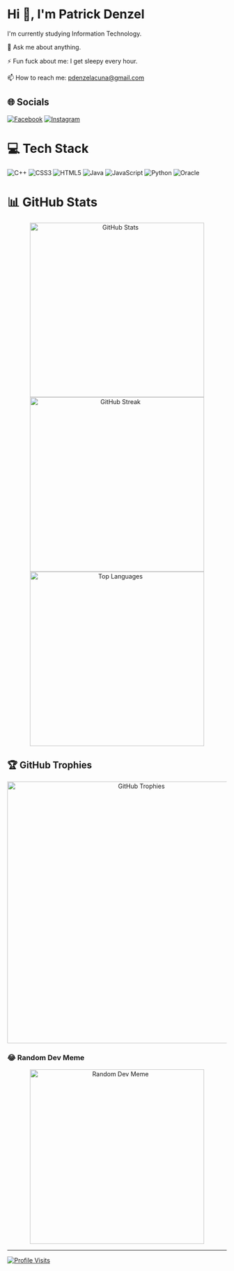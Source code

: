 # Hi 👋, I'm Patrick Denzel

I'm currently studying Information Technology.

💬 Ask me about anything.

⚡ Fun fuck about me: I get sleepy every hour.

📫 How to reach me: pdenzelacuna@gmail.com

## 🌐 Socials

[![Facebook](https://img.shields.io/badge/Facebook-%231877F2.svg?logo=Facebook&logoColor=white)](https://www.facebook.com/Patrick.D.P.Acuna/)
[![Instagram](https://img.shields.io/badge/Instagram-%23E4405F.svg?logo=Instagram&logoColor=white)](https://www.instagram.com/patrick.denzell/)

# 💻 Tech Stack

![C++](https://img.shields.io/badge/c++-%2300599C.svg?style=for-the-badge&logo=c%2B%2B&logoColor=white)
![CSS3](https://img.shields.io/badge/css3-%231572B6.svg?style=for-the-badge&logo=css3&logoColor=white)
![HTML5](https://img.shields.io/badge/html5-%23E34F26.svg?style=for-the-badge&logo=html5&logoColor=white)
![Java](https://img.shields.io/badge/java-%23ED8B00.svg?style=for-the-badge&logo=openjdk&logoColor=white)
![JavaScript](https://img.shields.io/badge/javascript-%23323330.svg?style=for-the-badge&logo=javascript&logoColor=%23F7DF1E)
![Python](https://img.shields.io/badge/python-3670A0?style=for-the-badge&logo=python&logoColor=ffdd54)
![Oracle](https://img.shields.io/badge/Oracle-F80000?style=for-the-badge&logo=oracle&logoColor=white)

# 📊 GitHub Stats

<div style="text-align:center;">
  <img src="https://github-readme-stats.vercel.app/api?username=patrickdenzel&theme=dark&hide_border=true&include_all_commits=true&count_private=true" alt="GitHub Stats" width="400" />
</div>
<div style="text-align:center;">
  <img src="https://github-readme-streak-stats.herokuapp.com/?user=patrickdenzel&theme=dark&hide_border=true" alt="GitHub Streak" width="400" />
</div>
<div style="text-align:center;">
  <img src="https://github-readme-stats.vercel.app/api/top-langs/?username=patrickdenzel&theme=dark&hide_border=true&include_all_commits=true&count_private=true&layout=compact" alt="Top Languages" width="400" />
</div>

## 🏆 GitHub Trophies

<div style="text-align:center;">
  <img src="https://github-profile-trophy.vercel.app/?username=patrickdenzel&theme=radical&no-frame=false&no-bg=false&margin-w=4" alt="GitHub Trophies" width="600" />
</div>

### 😂 Random Dev Meme

<div style="text-align:center;">
  <img src="https://randommeme-five.vercel.app/" alt="Random Dev Meme" style="height: 400px; width: 400px;" />
</div>

---

[![Profile Visits](https://visitcount.itsvg.in/api?id=patrickdenzel&icon=0&color=0)](https://visitcount.itsvg.in)

<!-- Proudly created with GPRM (https://gprm.itsvg.in) -->
